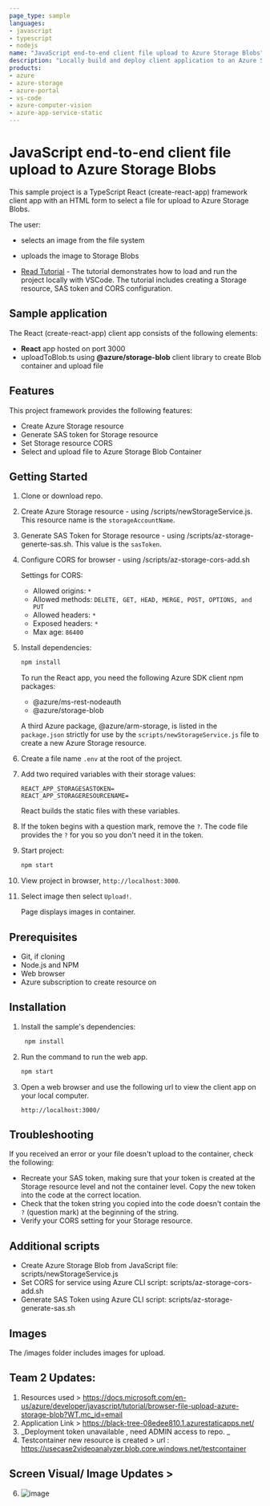 ```yaml
---
page_type: sample
languages:
- javascript
- typescript
- nodejs
name: "JavaScript end-to-end client file upload to Azure Storage Blobs"
description: "Locally build and deploy client application to an Azure Static Web App with a GitHub action, analyze image with Cognitive Services Computer Vision."
products:
- azure
- azure-storage
- azure-portal
- vs-code
- azure-computer-vision
- azure-app-service-static
---
```


# JavaScript end-to-end client file upload to Azure Storage Blobs

This sample project is a TypeScript React (create-react-app) framework client app with an HTML form to select a file for upload to Azure Storage Blobs. 

The user:
* selects an image from the file system
* uploads the image to Storage Blobs

* [Read Tutorial](https://docs.microsoft.com/azure/developer/javascript/tutorial/browser-file-upload-azure-storage-blob) - The tutorial demonstrates how to load and run the project locally with VSCode. The tutorial includes creating a Storage resource, SAS token and CORS configuration. 


## Sample application

The React (create-react-app) client app consists of the following elements:

* **React** app hosted on port 3000
* uploadToBlob.ts using **@azure/storage-blob** client library to create Blob container and upload file

## Features

This project framework provides the following features:

* Create Azure Storage resource
* Generate SAS token for Storage resource
* Set Storage resource CORS
* Select and upload file to Azure Storage Blob Container

## Getting Started

1. Clone or download repo. 
1. Create Azure Storage resource - using /scripts/newStorageService.js. This resource name is the `storageAccountName`.
1. Generate SAS Token for Storage resource - using /scripts/az-storage-generte-sas.sh. This value is the `sasToken`.
1. Configure CORS for browser - using /scripts/az-storage-cors-add.sh

    Settings for CORS:
    * Allowed origins: `*`
    * Allowed methods: `DELETE, GET, HEAD, MERGE, POST, OPTIONS, and PUT`
    * Allowed headers: `*`
    * Exposed headers: `*`
    * Max age: `86400`
1. Install dependencies: 

    ```javascript
    npm install
    ```

    To run the React app, you need the following Azure SDK client npm packages:
    * @azure/ms-rest-nodeauth
    * @azure/storage-blob

    A third Azure package, @azure/arm-storage, is listed in the `package.json` strictly for use by the `scripts/newStorageService.js` file to create a new Azure Storage resource.

1. Create a file name `.env` at the root of the project.
1. Add two required variables with their storage values:

    ```text
    REACT_APP_STORAGESASTOKEN=
    REACT_APP_STORAGERESOURCENAME=
    ```

    React builds the static files with these variables.

1. If the token begins with a question mark, remove the `?`. The code file provides the `?` for you so you don't need it in the token.

1. Start project: 

    ```javascript
    npm start
    ```

1. View project in browser, `http://localhost:3000`.

1. Select image then select `Upload!`. 

    Page displays images in container. 

## Prerequisites

- Git, if cloning 
- Node.js and NPM
- Web browser
- Azure subscription to create resource on

## Installation

1. Install the sample's dependencies:

   ```javascript
    npm install
    ```

1. Run the command to run the web app.

    ```javascript
    npm start
    ```

1. Open a web browser and use the following url to view the client app on your local computer.

    ```url
    http://localhost:3000/
    ```

## Troubleshooting

If you received an error or your file doesn't upload to the container, check the following:

* Recreate your SAS token, making sure that your token is created at the Storage resource level and not the container level. Copy the new token into the code at the correct location.
* Check that the token string you copied into the code doesn't contain the `?` (question mark) at the beginning of the string.
* Verify your CORS setting for your Storage resource.

## Additional scripts

* Create Azure Storage Blob from JavaScript file: scripts/newStorageService.js
* Set CORS for service using Azure CLI script: scripts/az-storage-cors-add.sh
* Generate SAS Token using Azure CLI script: scripts/az-storage-generate-sas.sh

## Images

The /images folder includes images for upload. 

## Team 2 Updates:

1. Resources used > https://docs.microsoft.com/en-us/azure/developer/javascript/tutorial/browser-file-upload-azure-storage-blob?WT.mc_id=email
2. Application Link > https://black-tree-08edee810.1.azurestaticapps.net/
3. _Deployment token unavailable , need ADMIN access to repo. _
4. Testcontainer new resource is created > url : https://usecase2videoanalyzer.blob.core.windows.net/testcontainer

## Screen Visual/ Image Updates  >
6. ![image](https://user-images.githubusercontent.com/95766933/161149290-037acb64-07f9-4b66-ae2e-d31148d7fc69.png)

